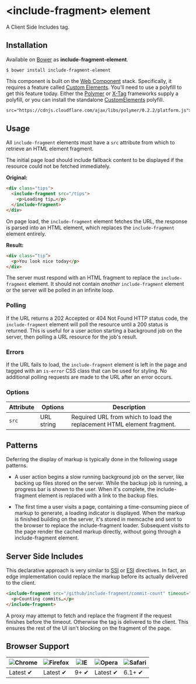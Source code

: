 # &lt;include-fragment&gt; element

A Client Side Includes tag.


## Installation

Available on [Bower](http://bower.io) as **include-fragment-element**.

```
$ bower install include-fragment-element
```

This component is built on the [Web Component](http://webcomponents.org/) stack. Specifically, it requires a feature called [Custom Elements](http://www.html5rocks.com/en/tutorials/webcomponents/customelements/). You'll need to use a polyfill to get this feature today. Either the [Polymer](http://www.polymer-project.org/) or [X-Tag](http://www.x-tags.org/) frameworks supply a polyfill, or you can install the standalone [CustomElements](https://github.com/Polymer/CustomElements) polyfill.

``` html <script
src="https://cdnjs.cloudflare.com/ajax/libs/polymer/0.2.2/platform.js"></script>
```

## Usage

All `include-fragment` elements must have a `src` attribute from which to retrieve an HTML element fragment.

The initial page load should include fallback content to be displayed if the resource could not be fetched immediately.

**Original:**

``` html
<div class="tips">
  <include-fragment src="/tips">
    <p>Loading tip…</p>
  </include-fragment>
</div>
```

On page load, the `include-fragment` element fetches the URL, the response is parsed into an HTML element, which replaces the `include-fragment` element entirely.

**Result:**

``` html
<div class=“tip”>
  <p>You look nice today</p>
</div>
```

The server must respond with an HTML fragment to replace the `include-fragment` element. It should not contain _another_ `include-fragment` element or the server will be polled in an infinite loop.

### Polling

If the URL returns a 202 Accepted or 404 Not Found HTTP status code, the `include-fragment` element will poll the resource until a 200 status is returned. This is useful for a user action starting a background job on the server, then polling a URL resource for the job's result.

### Errors

If the URL fails to load, the `include-fragment` element is left in the page and tagged with an `is-error` CSS class that can be used for styling. No additional polling requests are made to the URL after an error occurs.

### Options

Attribute      | Options                        | Description
---            | ---                            | ---
`src`          | URL string                     | Required URL from which to load the replacement HTML element fragment.

## Patterns

Deferring the display of markup is typically done in the following usage patterns.

- A user action begins a slow running background job on the server, like backing up files stored on the server. While the backup job is running, a progress bar is shown to the user. When it's complete, the include-fragment element is replaced with a link to the backup files.

- The first time a user visits a page, containing a time-consuming piece of markup to generate, a loading indicator is displayed. When the markup is finished building on the server, it's stored in memcache and sent to the browser to replace the include-fragment loader. Subsequent visits to the page render the cached markup directly, without going through a include-fragment element.

## Server Side Includes

This declarative approach is very similar to [SSI](http://en.wikipedia.org/wiki/Server_Side_Includes) or [ESI](http://en.wikipedia.org/wiki/Edge_Side_Includes) directives. In fact, an edge implementation could replace the markup before its actually delivered to the client.

``` html
<include-fragment src="/github/include-fragment/commit-count" timeout="100">
  <p>Counting commits…</p>
</include-fragment>
```

A proxy may attempt to fetch and replace the fragment if the request finishes before the timeout. Otherwise the tag is delivered to the client. This ensures the rest of the UI isn't blocking on the fragment of the page. 


## Browser Support

![Chrome](https://raw.github.com/alrra/browser-logos/master/chrome/chrome_48x48.png) | ![Firefox](https://raw.github.com/alrra/browser-logos/master/firefox/firefox_48x48.png) | ![IE](https://raw.github.com/alrra/browser-logos/master/internet-explorer/internet-explorer_48x48.png) | ![Opera](https://raw.github.com/alrra/browser-logos/master/opera/opera_48x48.png) | ![Safari](https://raw.github.com/alrra/browser-logos/master/safari/safari_48x48.png)
--- | --- | --- | --- | --- |
Latest ✔ | Latest ✔ | 9+ ✔ | Latest ✔ | 6.1+ ✔ |
